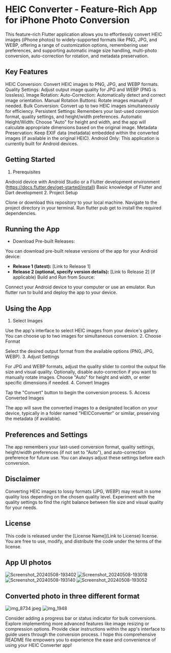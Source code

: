 # HEIC Converter - Feature-Rich App for iPhone Photo Conversion

This feature-rich Flutter application allows you to effortlessly convert HEIC images (iPhone photos) to widely-supported formats like PNG, JPG, and WEBP, offering a range of customization options, remembering user preferences, and supporting automatic image size handling, multi-photo conversion, auto-correction for rotation, and metadata preservation.

## Key Features

HEIC Conversion: Convert HEIC images to PNG, JPG, and WEBP formats.
Quality Settings: Adjust output image quality for JPG and WEBP (PNG is lossless).
Image Rotation:
Auto-Correction: Automatically detect and correct image orientation.
Manual Rotation Buttons: Rotate images manually if needed.
Bulk Conversion: Convert up to two HEIC images simultaneously for efficiency.
Persistent Settings: Remembers your last-used conversion format, quality settings, and height/width preferences.
Automatic Height/Width: Choose "Auto" for height and width, and the app will calculate appropriate dimensions based on the original image.
Metadata Preservation: Keep EXIF data (metadata) embedded within the converted images (if available in the original HEIC).
Android Only: This application is currently built for Android devices.
## Getting Started

1. Prerequisites

Android device with Android Studio or a Flutter development environment (https://docs.flutter.dev/get-started/install)
Basic knowledge of Flutter and Dart development
2. Project Setup

Clone or download this repository to your local machine.
Navigate to the project directory in your terminal.
Run flutter pub get to install the required dependencies.
## Running the App

- Download Pre-built Releases:

You can download pre-built release versions of the app for your Android device:

- **Release 1 (latest):** [Link to Release 1]
- **Release 2 (optional, specify version details):** [Link to Release 2] (if applicable)
Build and Run from Source:

Connect your Android device to your computer or use an emulator.
Run flutter run to build and deploy the app to your device.

## Using the App

1. Select Images

Use the app's interface to select HEIC images from your device's gallery. You can choose up to two images for simultaneous conversion.
2. Choose Format

Select the desired output format from the available options (PNG, JPG, WEBP).
3. Adjust Settings

For JPG and WEBP formats, adjust the quality slider to control the output file size and visual quality.
Optionally, disable auto-correction if you want to manually rotate images.
Choose "Auto" for height and width, or enter specific dimensions if needed.
4. Convert Images

Tap the "Convert" button to begin the conversion process.
5. Access Converted Images

The app will save the converted images to a designated location on your device, typically in a folder named "HEICConverter" or similar, preserving the metadata (if available).
## Preferences and Settings

The app remembers your last-used conversion format, quality settings, height/width preferences (if not set to "Auto"), and auto-correction preference for future use. You can always adjust these settings before each conversion.
## Disclaimer

Converting HEIC images to lossy formats (JPG, WEBP) may result in some quality loss depending on the chosen quality level. Experiment with the quality settings to find the right balance between file size and visual quality for your needs.
## License

This code is released under the [License Name](Link to License) license. You are free to use, modify, and distribute the code under the terms of the license.

## App UI photos 
![Screenshot_20240508-193402](https://github.com/R3MadLabs/HEIC/assets/93861763/89283b25-e49d-425f-ac43-7fe2abae808e)
![Screenshot_20240508-193018](https://github.com/R3MadLabs/HEIC/assets/93861763/fcd64733-93dc-4827-958c-a3e1065d04ff)
![Screenshot_20240508-193140](https://github.com/R3MadLabs/HEIC/assets/93861763/5dda9c4a-9b32-40a6-9eee-4c3de17f3759)
![Screenshot_20240508-193052](https://github.com/R3MadLabs/HEIC/assets/93861763/8a08b539-90c0-409f-a3f2-24b40430c90f)

## Converted photo in three different format 
![img_8734 jpeg](https://github.com/R3MadLabs/HEIC/assets/93861763/1e28df8f-9ae6-4b78-a38b-015cbe3cf880)
![img_1948](https://github.com/R3MadLabs/HEIC/assets/93861763/2637bd5b-b8f3-4309-8be7-8e10c5df809e)

Consider adding a progress bar or status indicator for bulk conversions.
Explore implementing more advanced features like image resizing or compression options.
Provide clear instructions within the app's interface to guide users through the conversion process.
I hope this comprehensive README file empowers you to experience the ease and convenience of using your HEIC Converter app!

